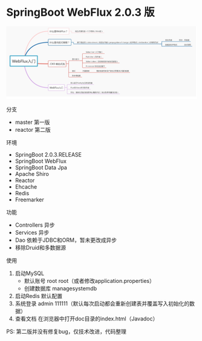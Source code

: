 # SpringBoot WebFlux 2.0.3 版

![](webflux.png)

分支

- master 第一版
- reactor 第二版

环境

- SpringBoot 2.0.3.RELEASE
- SpringBoot WebFlux
- SpringBoot Data Jpa
- Apache Shiro
- Reactor 
- Ehcache
- Redis
- Freemarker

功能

- Controllers 异步
- Services 异步
- Dao 依赖于JDBC和ORM，暂未更改成异步
- 移除Druid和多数据源

使用 

1. 启动MySQL
    - 默认账号 root root（或者修改application.properties）
    - 创建数据库 managesystemdb
2. 启动Redis 默认配置    
3. 系统登录 admin 111111（默认每次启动都会重新创建表并覆盖写入初始化的数据）
4. 查看文档 在浏览器中打开doc目录的index.html（Javadoc）

PS: 第二版并没有修复bug，仅技术改进，代码整理